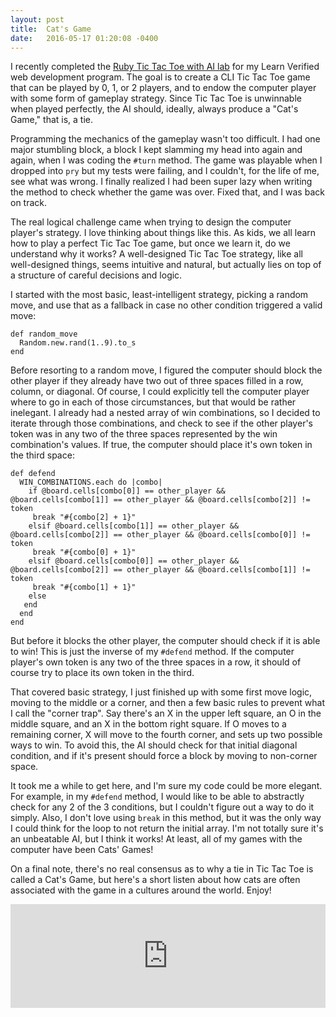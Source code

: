 ```yaml
---
layout: post
title:  Cat's Game
date:   2016-05-17 01:20:08 -0400
---
```


I recently completed the [Ruby Tic Tac Toe with AI lab](https://github.com/kromoser/ttt-with-ai-project-v-000) for my Learn Verified web development program. The goal is to create a CLI Tic Tac Toe game that can be played by 0, 1, or 2 players, and to endow the computer player with some form of gameplay strategy. Since Tic Tac Toe is unwinnable when played perfectly, the AI should, ideally, always produce a "Cat's Game," that is, a tie.

Programming the mechanics of the gameplay wasn't too difficult. I had one major stumbling block, a block I kept slamming my head into again and again, when I was coding the `#turn` method. The game was playable when I dropped into `pry` but my tests were failing, and I couldn't, for the life of me, see what was wrong. I finally realized I had been super lazy when writing the method to check whether the game was over. Fixed that, and I was back on track.

The real logical challenge came when trying to design the computer player's strategy. I love thinking about things like this. As kids, we all learn how to play a perfect Tic Tac Toe game, but once we learn it, do we understand why it works? A well-designed Tic Tac Toe strategy, like all well-designed things, seems intuitive and natural, but actually lies on top of a structure of careful decisions and logic.

I started with the most basic, least-intelligent strategy, picking a random move, and use that as a fallback in case no other condition triggered a valid move:

``` 
def random_move
  Random.new.rand(1..9).to_s
end 
```

Before resorting to a random move, I figured the computer should block the other player if they already have two out of three spaces filled in a row, column, or diagonal. Of course, I could explicitly tell the computer player where to go in each of those circumstances, but that would be rather inelegant. I already had a nested array of win combinations, so I decided to iterate through those combinations, and check to see if the other player's token was in any two of the three spaces represented by the win combination's values. If true, the computer should place it's own token in the third space:

```
def defend
  WIN_COMBINATIONS.each do |combo|
    if @board.cells[combo[0]] == other_player && @board.cells[combo[1]] == other_player && @board.cells[combo[2]] != token
     break "#{combo[2] + 1}"
    elsif @board.cells[combo[1]] == other_player && @board.cells[combo[2]] == other_player && @board.cells[combo[0]] != token
     break "#{combo[0] + 1}"
    elsif @board.cells[combo[0]] == other_player && @board.cells[combo[2]] == other_player && @board.cells[combo[1]] != token
     break "#{combo[1] + 1}"
    else 
   end
  end
end
```

But before it blocks the other player, the computer should check if it is able to win! This is just the inverse of my `#defend` method. If the computer player's own token is any two of the three spaces in a row, it should of course try to place its own token in the third.

That covered basic strategy, I just finished up with some first move logic, moving to the middle or a corner, and then a few basic rules to prevent what I call the "corner trap". Say there's an X in the upper left square, an O in the middle square, and an X in the bottom right square. If O moves to a remaining corner, X will move to the fourth corner, and sets up two possible ways to win. To avoid this, the AI should check for that initial diagonal condition, and if it's present should force a block by moving to non-corner space.

It took me a while to get here, and I'm sure my code could be more elegant. For example, in my `#defend` method, I would like to be able to abstractly check for any 2 of the 3 conditions, but I couldn't figure out a way to do it simply. Also, I don't love using `break` in this method, but it was the only way I could think for the loop to not return the initial array. I'm not totally sure it's an unbeatable AI, but I think it works! At least, all of my games with the computer have been Cats' Games!

On a final note, there's no real consensus as to why a tie in Tic Tac Toe is called a Cat's Game, but here's a short listen about how cats are often associated with the game in a cultures around the world. Enjoy!

<iframe width="100%" height="166" scrolling="no" frameborder="no" src="https://w.soundcloud.com/player/?url=https%3A//api.soundcloud.com/tracks/64166817&amp;color=ff7700&amp;show_artwork=false"></iframe>

